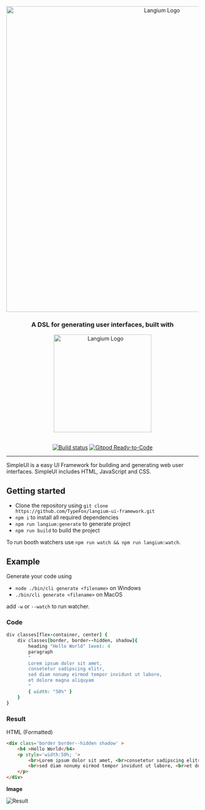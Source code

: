 <div id="logo" align="center">
  <a href="https://github.com/TypeFox/langium-ui-framework">
		<img alt="Langium Logo" width="800" src="https://user-images.githubusercontent.com/68400102/150516517-7da9423e-7d0e-4605-91c7-d7693ccd3c28.png">
  </a>
  <h3>
      A DSL for generating user interfaces, built with
  </h3>
  <a href="https://github.com/langium/langium">
		<img alt="Langium Logo" width="256" src="https://user-images.githubusercontent.com/4377073/135283991-90ef7724-649d-440a-8720-df13c23bda82.png">
  </a>
</div>
<br>
<div id="badges" align="center">
	
   [![Build status](https://github.com/TypeFox/langium-ui-framework/actions/workflows/build.yml/badge.svg)](https://github.com/TypeFox/langium-ui-framework/actions/workflows/build.yml)
	  [![Gitpod Ready-to-Code](https://img.shields.io/badge/Gitpod-ready--to--code-blue?logo=gitpod)](https://gitpod.io/#https://github.com/TypeFox/langium-ui-framework)

</div>

<hr>
SimpleUI is a easy UI Framework for building and generating web user interfaces. SimpleUI includes HTML, JavaScript and CSS.

## Getting started
- Clone the repository using `git clone https://github.com/TypeFox/langium-ui-framework.git`
- `npm i` to install all required dependencies
- `npm run langium:generate` to generate project
- `npm run build` to build the project

To run booth watchers use `npm run watch && npm run langium:watch`.

## Example
Generate your code using
- `node ./bin/cli generate <filename>` on Windows
- `./bin/cli generate <filename>` on MacOS

add `-w` or `--watch` to run watcher.

### Code
```ruby
div classes[flex-container, center] {
    div classes[border, border--hidden, shadow]{
        heading "Hello World" level: 4
        paragraph 
        "
        Lorem ipsum dolor sit amet, 
        consetetur sadipscing elitr, 
        sed diam nonumy eirmod tempor invidunt ut labore, 
        et dolore magna aliquyam
        "
        { width: "50%" }
    }
}
```
### Result
HTML (Formatted)
```html
<div class='border border--hidden shadow' >
    <h4 >Hello World</h4>
    <p style='width:50%; '>
        <br>Lorem ipsum dolor sit amet, <br>consetetur sadipscing elitr, 
        <br>sed diam nonumy eirmod tempor invidunt ut labore, <br>et dolore magna aliquyam<br>
    </p>
</div>
```
**Image**

![Result ](https://user-images.githubusercontent.com/68400102/152212391-5d2ececa-a91d-47a4-ad17-1e007d03ebf9.png)
